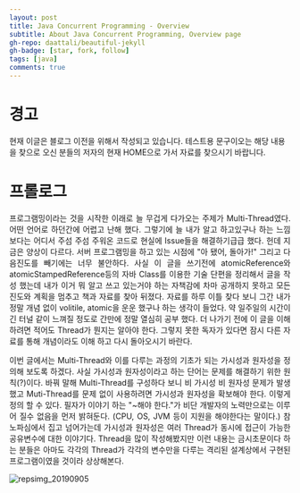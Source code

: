 ```yaml
---
layout: post
title: Java Concurrent Programming - Overview
subtitle: About Java Concurrent Programming, Overview page
gh-repo: daattali/beautiful-jekyll
gh-badge: [star, fork, follow]
tags: [java]
comments: true
---
```

# 경고
현재 이글은 블로그 이전을 위해서 작성되고 있습니다. 테스트용 문구이오는 해당 내용을 찾으로 오신 분들의 저자의 현재 HOME으로 가서 자료를 찾으시기 바랍니다.
# 프롤로그

<p style='text-align: justify;'>
프로그램밍이라는 것을 시작한 이래로 늘 무겁게 다가오는 주제가 Multi-Thread였다. 어떤 언어로 하던간에 어렵고 난해    했다. 그렇기에 늘 내가 알고 하고있구나 하는 느낌 보다는 어디서 주섬 주섬 주워온 코드로 현실에 Issue들을 해결하기급급 했다. 헌데 지금은 양상이 다르다. 서버 프로그램밍을 하고 있는 시점에 "아 됐어, 돌아가!" 그리고 다음진도를    빼기에는 너무 불안하다. 사실 이 글을 쓰기전에 atomicReference와 atomicStampedReference등의    자바 Class를 이용한 기술 단편을 정리해서 글을 작성 했는데 내가 이거 뭐 알고 쓰고 있는거야 하는 자책감에 차마    공개하지 못하고 모든 진도와 계획을 멈추고 책과 자료를 찾아 뒤졌다. 자료를 하루 이틀 찾다 보니 그간 내가 정말 개념 없이 volitile, atomic을 운운 했구나 하는 생각이 들었다. 약 일주일의 시간이 긴 터널 같이 느껴질 정도로 간만에 정말 열심히 공부 했다. 더 나가기 전에 이 글을 이해하려면 적어도 Thread가 뭔지는 알아야 한다. 그렇지 못한 독자가 있다면 잠시 다른 자료를 통해 개념이라도 이해 하고 다시 돌아오시기 바란다.
</p>
<p style='text-align: justify;'>
이번 글에서는 Multi-Thread와 이를 다루는 과정의 기초가 되는 가시성과 원자성을 정의해 보도록 하겠다. 사실 가시성과 원자성이라고 하는 단어는 문제를 해결하기 위한 원칙(?)이다. 바꿔 말해 Multi-Thread를 구성하다 보니 비 가시성 비 원자성 문제가 발생 했고 Muti-Thread를 문제 없이 사용하려면 가시성과 원자성을 확보해야 한다. 이렇게 정의 할 수 있다. 필자가 이야기 하는 "~해야 한다."가 비단 개발자의 노력만으로는 이루어 질수 없음을 먼저 밝혀둔다. (CPU, OS, JVM 등이 지원을 해야한다는 말이다.) 참 노파심에서 집고 넘어가는데 가시성과 원자성은 여러 Thread가 동시에 접근이 가능한 공유변수에 대한 이야기다. Thread을 많이 작성해봤지만 이런 내용는 금시초문이다 하는 분들은 아마도 각각의 Thread가 각각의 변수만을 다루는 격리된 설계상에서 구현된 프로그램이였을 것이라 상상해본다.
</p>


![repsimg_20190905](https://jchong00.github.io/img/multi-cpu-archi.png)
<!--stackedit_data:
eyJoaXN0b3J5IjpbLTU5MzkxODQ3OV19
-->
